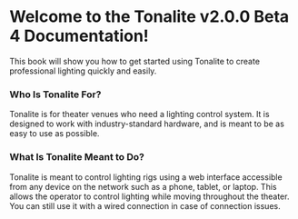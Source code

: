 # Welcome to the Tonalite v2.0.0 Beta 4 Documentation!

This book will show you how to get started using Tonalite to create professional lighting quickly and easily.

### Who Is Tonalite For?

Tonalite is for theater venues who need a lighting control system. It is designed to work with industry-standard hardware, and is meant to be as easy to use as possible.

### What Is Tonalite Meant to Do?

Tonalite is meant to control lighting rigs using a web interface accessible from any device on the network such as a phone, tablet, or laptop. This allows the operator to control lighting while moving throughout the theater. You can still use it with a wired connection in case of connection issues.
